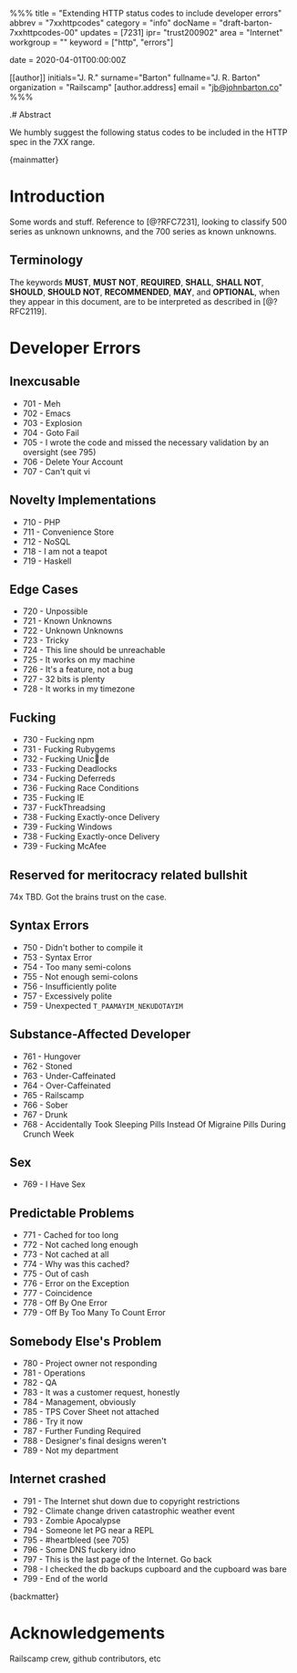 %%%
  title = "Extending HTTP status codes to include developer errors"
  abbrev = "7xxhttpcodes"
  category = "info"
  docName = "draft-barton-7xxhttpcodes-00"
  updates = [7231]
  ipr= "trust200902"
  area = "Internet"
  workgroup = ""
  keyword = ["http", "errors"]

  date = 2020-04-01T00:00:00Z

  [[author]]
  initials="J. R."
  surname="Barton"
  fullname="J. R. Barton"
  organization = "Railscamp"
    [author.address]
    email = "jb@johnbarton.co"
%%%

.# Abstract

We humbly suggest the following status codes to be included in the HTTP spec in the 7XX range.

{mainmatter}

# Introduction

Some words and stuff. Reference to [@?RFC7231], looking to classify 500 series as unknown unknowns, and the 700 series as known unknowns.

## Terminology

The keywords **MUST**, **MUST NOT**, **REQUIRED**, **SHALL**, **SHALL NOT**, **SHOULD**,
**SHOULD NOT**, **RECOMMENDED**, **MAY**, and **OPTIONAL**, when they appear in this
document, are to be interpreted as described in [@?RFC2119].

# Developer Errors

## Inexcusable

  - 701 - Meh
  - 702 - Emacs
  - 703 - Explosion
  - 704 - Goto Fail
  - 705 - I wrote the code and missed the necessary validation by an oversight (see 795)
  - 706 - Delete Your Account
  - 707 - Can't quit vi

## Novelty Implementations

  - 710 - PHP
  - 711 - Convenience Store
  - 712 - NoSQL
  - 718 - I am not a teapot
  - 719 - Haskell

## Edge Cases

  - 720 - Unpossible
  - 721 - Known Unknowns
  - 722 - Unknown Unknowns
  - 723 - Tricky
  - 724 - This line should be unreachable
  - 725 - It works on my machine
  - 726 - It's a feature, not a bug
  - 727 - 32 bits is plenty
  - 728 - It works in my timezone

## Fucking

  - 730 - Fucking npm
  - 731 - Fucking Rubygems
  - 732 - Fucking Unic💩de
  - 733 - Fucking Deadlocks
  - 734 - Fucking Deferreds
  - 736 - Fucking Race Conditions
  - 735 - Fucking IE
  - 737 - FuckThreadsing
  - 738 - Fucking Exactly-once Delivery
  - 739 - Fucking Windows
  - 738 - Fucking Exactly-once Delivery
  - 739 - Fucking McAfee

## Reserved for meritocracy related bullshit

  74x TBD. Got the brains trust on the case.

## Syntax Errors

  - 750 - Didn't bother to compile it
  - 753 - Syntax Error
  - 754 - Too many semi-colons
  - 755 - Not enough semi-colons
  - 756 - Insufficiently polite
  - 757 - Excessively polite
  - 759 - Unexpected `T_PAAMAYIM_NEKUDOTAYIM`

## Substance-Affected Developer

  - 761 - Hungover
  - 762 - Stoned
  - 763 - Under-Caffeinated
  - 764 - Over-Caffeinated
  - 765 - Railscamp
  - 766 - Sober
  - 767 - Drunk
  - 768 - Accidentally Took Sleeping Pills Instead Of Migraine Pills During Crunch Week

## Sex
  - 769 - I Have Sex

## Predictable Problems

  - 771 - Cached for too long
  - 772 - Not cached long enough
  - 773 - Not cached at all
  - 774 - Why was this cached?
  - 775 - Out of cash
  - 776 - Error on the Exception
  - 777 - Coincidence
  - 778 - Off By One Error
  - 779 - Off By Too Many To Count Error

## Somebody Else's Problem

  - 780 - Project owner not responding
  - 781 - Operations
  - 782 - QA
  - 783 - It was a customer request, honestly
  - 784 - Management, obviously
  - 785 - TPS Cover Sheet not attached
  - 786 - Try it now
  - 787 - Further Funding Required
  - 788 - Designer's final designs weren't
  - 789 - Not my department

## Internet crashed

  - 791 - The Internet shut down due to copyright restrictions
  - 792 - Climate change driven catastrophic weather event
  - 793 - Zombie Apocalypse
  - 794 - Someone let PG near a REPL
  - 795 - #heartbleed (see 705)
  - 796 - Some DNS fuckery idno
  - 797 - This is the last page of the Internet. Go back
  - 798 - I checked the db backups cupboard and the cupboard was bare
  - 799 - End of the world

{backmatter}

# Acknowledgements

Railscamp crew, github contributors, etc
